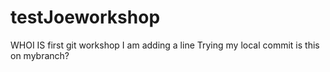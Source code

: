 # testJoeworkshop
WHOI IS first git workshop
I am adding a line
Trying my local commit
is this on mybranch?


